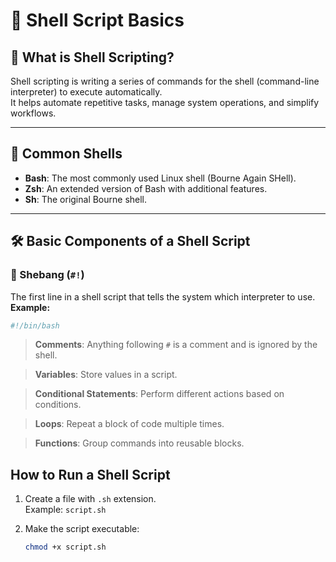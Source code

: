 # 🐚 Shell Script Basics

## 📖 What is Shell Scripting?

Shell scripting is writing a series of commands for the shell (command-line interpreter) to execute automatically.  
It helps automate repetitive tasks, manage system operations, and simplify workflows.

---

## 🧠 Common Shells

- **Bash**: The most commonly used Linux shell (Bourne Again SHell).
- **Zsh**: An extended version of Bash with additional features.
- **Sh**: The original Bourne shell.

---

## 🛠️ Basic Components of a Shell Script

### 🔹 Shebang (`#!`)
The first line in a shell script that tells the system which interpreter to use.  
**Example:**
```bash
#!/bin/bash
```
> **Comments**:
> Anything following `#` is a comment and is ignored by the shell.

> **Variables**:
> Store values in a script.

> **Conditional Statements**:
> Perform different actions based on conditions.

> **Loops**:
> Repeat a block of code multiple times.

> **Functions**:
> Group commands into reusable blocks.

## How to Run a Shell Script

1. Create a file with `.sh` extension.  
   Example: `script.sh`

2. Make the script executable:
   ```bash
   chmod +x script.sh
